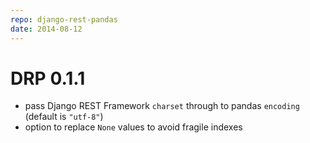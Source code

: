 ```yaml
---
repo: django-rest-pandas
date: 2014-08-12
---
```


# DRP 0.1.1

- pass Django REST Framework `charset` through to pandas `encoding` (default is `"utf-8"`)
- option to replace `None` values to avoid fragile indexes
